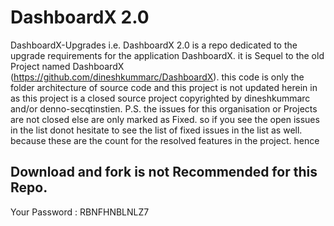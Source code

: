 DashboardX 2.0
==============

DashboardX-Upgrades i.e. DashboardX 2.0 is a repo dedicated to the upgrade requirements for the application DashboardX. it is Sequel to the old Project named DashboardX (https://github.com/dineshkummarc/DashboardX).   this code is only the folder architecture of source code and this project is not updated herein in as this project is a closed source project copyrighted by dineshkummarc and/or denno-secqtinstien. P.S. the issues for this organisation or Projects are not closed else are only marked as Fixed. so if you see the open issues in the list donot hesitate to see the list of fixed issues in the list as well. because these are the count for the resolved features in the project. hence 

Download and fork is not Recommended for this Repo.
--------------------------------------------------

​Your Password : RBNFHNBLNLZ7

